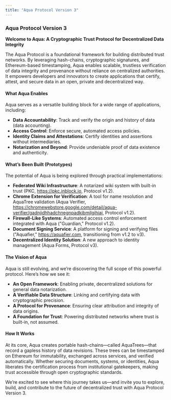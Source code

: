 ```yaml
---
title: "Aqua Protocol Version 3"
---
```

### Aqua Protocol Version 3
**Welcome to Aqua: A Cryptographic Trust Protocol for Decentralized Data Integrity**

The Aqua Protocol is a foundational framework for building distributed trust networks. By leveraging hash-chains, cryptographic signatures, and Ethereum-based timestamping, Aqua enables scalable, trustless verification of data integrity and provenance without reliance on centralized authorities. It empowers developers and innovators to create applications that certify, attest, and secure data in an open, private and decentralized way.

#### What Aqua Enables
Aqua serves as a versatile building block for a wide range of applications, including:
- **Data Accountability**: Track and verify the origin and history of data (data accounting).
- **Access Control**: Enforce secure, automated access policies.
- **Identity Claims and Attestations**: Certify identities and assertions without intermediaries.
- **Notarization and Beyond**: Provide undeniable proof of data existence and authenticity.

#### What’s Been Built (Prototypes)
The potential of Aqua is being explored through practical implementations:
- **Federated Wiki Infrastructure**: A notarized wiki system with built-in trust (PKC, https://pkc.inblock.io, Protocol v1.2).
- **Chrome Extension for Verification**: A tool for name resolution and AquaTree validation (Aqua Verifier, https://chromewebstore.google.com/detail/aqua-verifier/gadnjidhhadchnegnpadkibmjlgihiaj, Protocol v1.2).
- **Firewall-Like Systems**: Automated access control enforcement integrated with Aqua ("Guardian," Protocol v1.2).
- **Document Signing Service**: A platform for signing and verifying files ("Aquafier," https://aquafier.com, transitioning from v1.2 to v3).
- **Decentralized Identity Solution**: A new approach to identity management (Aqua Forms, Protocol v3).

#### The Vision of Aqua
Aqua is still evolving, and we’re discovering the full scope of this powerful protocol. Here’s how we see it:
- **An Open Framework**: Enabling private, decentralized solutions for general data notarization.
- **A Verifiable Data Structure**: Linking and certifying data with cryptographic precision.
- **A Protocol for Provenance**: Ensuring clear attribution and integrity of data origins.
- **A Foundation for Trust**: Powering distributed networks where trust is built-in, not assumed.

#### How It Works
At its core, Aqua creates portable hash-chains—called AquaTrees—that record a gapless history of data revisions. These trees can be timestamped on Ethereum for immutability, exchanged across services, and verified automatically. Whether securing documents, systems, or identities, Aqua liberates the certification process from institutional gatekeepers, making trust accessible through open cryptographic standards.

We’re excited to see where this journey takes us—and invite you to explore, build, and contribute to the future of decentralized trust with Aqua Protocol Version 3.
